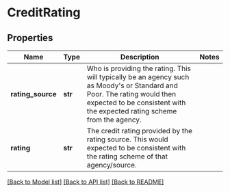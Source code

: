 # CreditRating

## Properties
Name | Type | Description | Notes
------------ | ------------- | ------------- | -------------
**rating_source** | **str** | Who is providing the rating. This will typically be an agency such as Moody&#39;s or Standard and Poor.  The rating would then expected to be consistent with the expected rating scheme from the agency. | 
**rating** | **str** | The credit rating provided by the rating source. This would expected to be consistent with the rating  scheme of that agency/source. | 

[[Back to Model list]](../README.md#documentation-for-models) [[Back to API list]](../README.md#documentation-for-api-endpoints) [[Back to README]](../README.md)


